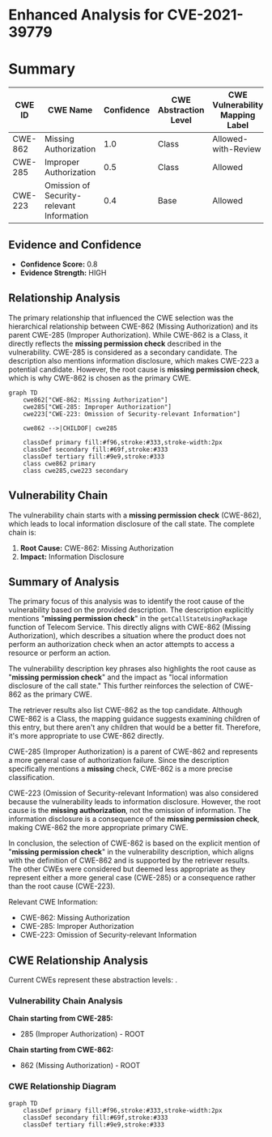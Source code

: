 # Enhanced Analysis for CVE-2021-39779

# Summary
| CWE ID  | CWE Name | Confidence | CWE Abstraction Level | CWE Vulnerability Mapping Label | CWE-Vulnerability Mapping Notes |
|-----------------|-----------------------------------------------------|------------|-----------------------|------------------------------------|-----------------------------------------------------------------|
| CWE-862 | Missing Authorization | 1.0 | Class | Allowed-with-Review | Primary CWE |
| CWE-285 | Improper Authorization | 0.5 | Class | Allowed | Secondary Candidate |
| CWE-223 | Omission of Security-relevant Information | 0.4 | Base | Allowed | Secondary Candidate |

## Evidence and Confidence

*   **Confidence Score:** 0.8
*   **Evidence Strength:** HIGH

## Relationship Analysis
The primary relationship that influenced the CWE selection was the hierarchical relationship between CWE-862 (Missing Authorization) and its parent CWE-285 (Improper Authorization). While CWE-862 is a Class, it directly reflects the **missing permission check** described in the vulnerability. CWE-285 is considered as a secondary candidate. The description also mentions information disclosure, which makes CWE-223 a potential candidate. However, the root cause is **missing permission check**, which is why CWE-862 is chosen as the primary CWE.

```mermaid
graph TD
    cwe862["CWE-862: Missing Authorization"]
    cwe285["CWE-285: Improper Authorization"]
    cwe223["CWE-223: Omission of Security-relevant Information"]
    
    cwe862 -->|CHILDOF| cwe285
    
    classDef primary fill:#f96,stroke:#333,stroke-width:2px
    classDef secondary fill:#69f,stroke:#333
    classDef tertiary fill:#9e9,stroke:#333
    class cwe862 primary
    class cwe285,cwe223 secondary
```

## Vulnerability Chain
The vulnerability chain starts with a **missing permission check** (CWE-862), which leads to local information disclosure of the call state. The complete chain is:

1.  **Root Cause:** CWE-862: Missing Authorization
2.  **Impact:** Information Disclosure

## Summary of Analysis
The primary focus of this analysis was to identify the root cause of the vulnerability based on the provided description. The description explicitly mentions "**missing permission check**" in the `getCallStateUsingPackage` function of Telecom Service. This directly aligns with CWE-862 (Missing Authorization), which describes a situation where the product does not perform an authorization check when an actor attempts to access a resource or perform an action.

The vulnerability description key phrases also highlights the root cause as "**missing permission check**" and the impact as "local information disclosure of the call state." This further reinforces the selection of CWE-862 as the primary CWE.

The retriever results also list CWE-862 as the top candidate. Although CWE-862 is a Class, the mapping guidance suggests examining children of this entry, but there aren't any children that would be a better fit. Therefore, it's more appropriate to use CWE-862 directly.

CWE-285 (Improper Authorization) is a parent of CWE-862 and represents a more general case of authorization failure. Since the description specifically mentions a **missing** check, CWE-862 is a more precise classification.

CWE-223 (Omission of Security-relevant Information) was also considered because the vulnerability leads to information disclosure. However, the root cause is the **missing authorization**, not the omission of information. The information disclosure is a consequence of the **missing permission check**, making CWE-862 the more appropriate primary CWE.

In conclusion, the selection of CWE-862 is based on the explicit mention of "**missing permission check**" in the vulnerability description, which aligns with the definition of CWE-862 and is supported by the retriever results. The other CWEs were considered but deemed less appropriate as they represent either a more general case (CWE-285) or a consequence rather than the root cause (CWE-223).

Relevant CWE Information:
* CWE-862: Missing Authorization
* CWE-285: Improper Authorization
* CWE-223: Omission of Security-relevant Information


## CWE Relationship Analysis

Current CWEs represent these abstraction levels: .


### Vulnerability Chain Analysis

**Chain starting from CWE-285:**
- 285 (Improper Authorization) - ROOT


**Chain starting from CWE-862:**
- 862 (Missing Authorization) - ROOT



### CWE Relationship Diagram

```mermaid
graph TD
    classDef primary fill:#f96,stroke:#333,stroke-width:2px
    classDef secondary fill:#69f,stroke:#333
    classDef tertiary fill:#9e9,stroke:#333
```